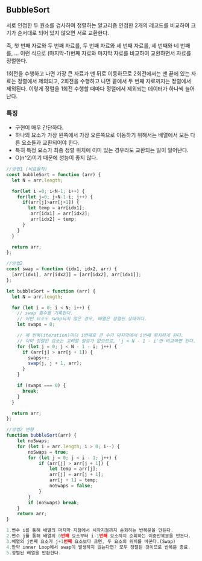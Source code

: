 ## BubbleSort

서로 인접한 두 원소를 검사하여 정렬하는 알고리즘
인접한 2개의 레코드를 비교하여 크기가 순서대로 되어 있지 않으면 서로 교환한다.

즉,  첫 번째 자료와 두 번째 자료를, 두 번째 자료와 세 번째 자료를, 세 번째와 네 번째를, … 이런 식으로 (마지막-1)번째 자료와 마지막 자료를 비교하여 교환하면서 자료를 정렬한다.

1회전을 수행하고 나면 가장 큰 자료가 맨 뒤로 이동하므로 2회전에서는 맨 끝에 있는 자료는 정렬에서 제외되고, 2회전을 수행하고 나면 끝에서 두 번째 자료까지는 정렬에서 제외된다. 이렇게 정렬을 1회전 수행할 때마다 정렬에서 제외되는 데이터가 하나씩 늘어난다.

### 특징
 - 구현이 매우 간단하다.
 - 하나의 요소가 가장 왼쪽에서 가장 오른쪽으로 이동하기 위해서는 배열에서 모든 다른 요소들과 교환되어야 한다.
 - 특히 특정 요소가 최종 정렬 위치에 이미 있는 경우라도 교환되는 일이 일어난다.
 - O(n^2)이기 때문에 성능이 좋지 않다.

```javascript
//방법1 (비효율적)
const bubbleSort = function (arr) {
  let N = arr.length;

  for(let i =0; i<N-1; i++) {
    for(let j=0; j<N-1-i; j++) {
      if(arr[j]>arr[j+1]) {
        let temp = arr[idx1];
         arr[idx1] = arr[idx2];
         arr[idx2] = temp;
      }
    }
  }

  return arr;
};
```

```javascript
//방법2
const swap = function (idx1, idx2, arr) {
  [arr[idx1], arr[idx2]] = [arr[idx2], arr[idx1]];
};

let bubbleSort = function (arr) {
  let N = arr.length;

  for (let i = 0; i < N; i++) {
    // swap 횟수를 기록한다.
    // 어떤 요소도 swap되지 않은 경우, 배열은 정렬된 상태이다.
    let swaps = 0;

    // 매 반복(iteration)마다 i번째로 큰 수가 마지막에서 i번째 위치하게 된다.
    // 이미 정렬된 요소는 고려할 필요가 없으므로, 'j < N - 1 - i'만 비교하면 된다.
    for (let j = 0; j < N - 1 - i; j++) {
      if (arr[j] > arr[j + 1]) {
        swaps++;
        swap(j, j + 1, arr);
      }
    }

    if (swaps === 0) {
      break;
    }
  }

  return arr;
};
```


```javascript
//방법2 변형
function bubbleSort(arr) {
	let noSwaps;
	for (let i = arr.length; i > 0; i--) {
		noSwaps = true;
		for (let j = 0; j < i - 1; j++) {
			if (arr[j] > arr[j + 1]) {
				let temp = arr[j];
				arr[j] = arr[j + 1];
				arr[j + 1] = temp;
				noSwaps = false;
			}
		}
		if (noSwaps) break;
	}
	return arr;
}
```
```javascript
1.변수 i를 통해 배열의 마지막 지점에서 시작지점까지 순회하는 반복문을 만든다.
2.변수 j를 통해 배열의 0번째 요소부터 i-1번째 요소까지 순회하는 이중반복문을 만든다.
3.배열의 j번째 요소가 j+1번째 요소보다 크면, 두 요소의 위치를 바꾼다.(Swap)
4.만약 inner Loop에서 swap이 발생하지 않는다면? 모두 정렬된 것이므로 반복문 종료.
5.정렬된 배열을 반환한다.
```